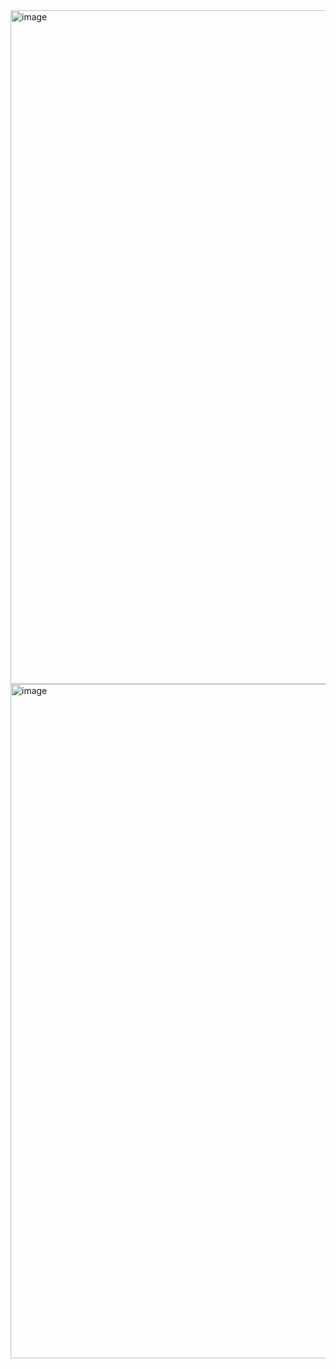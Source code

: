 <img width="1918" height="1078" alt="image" src="https://github.com/user-attachments/assets/b59ce4ae-6f55-4466-94cd-a2f224921855" />
<img width="1911" height="1079" alt="image" src="https://github.com/user-attachments/assets/59c988c6-4447-43d4-9fbd-27b2dc3c3ced" />
